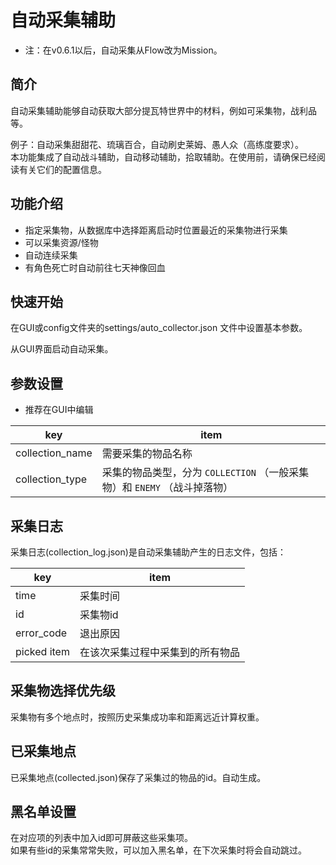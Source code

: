 # 自动采集辅助

- 注：在v0.6.1以后，自动采集从Flow改为Mission。

## 简介

自动采集辅助能够自动获取大部分提瓦特世界中的材料，例如可采集物，战利品等。

例子：自动采集甜甜花、琉璃百合，自动刷史莱姆、愚人众（高练度要求）。  
本功能集成了自动战斗辅助，自动移动辅助，拾取辅助。在使用前，请确保已经阅读有关它们的配置信息。

## 功能介绍

- 指定采集物，从数据库中选择距离启动时位置最近的采集物进行采集
- 可以采集资源/怪物
- 自动连续采集
- 有角色死亡时自动前往七天神像回血

## 快速开始

在GUI或config文件夹的settings/auto_collector.json 文件中设置基本参数。

从GUI界面启动自动采集。

## 参数设置

- 推荐在GUI中编辑

| key         | item             |
|-------------|------------------|
| collection_name        | 需要采集的物品名称             |
| collection_type    | 采集的物品类型，分为 `COLLECTION` （一般采集物）和 `ENEMY` （战斗掉落物）|

## 采集日志

采集日志(collection_log.json)是自动采集辅助产生的日志文件，包括：

| key         | item             |
|-------------|------------------|
| time        | 采集时间             |
| id          | 采集物id         |
| error_code  | 退出原因             |
| picked item | 在该次采集过程中采集到的所有物品 |

## 采集物选择优先级

采集物有多个地点时，按照历史采集成功率和距离远近计算权重。

## 已采集地点

已采集地点(collected.json)保存了采集过的物品的id。自动生成。

## 黑名单设置

在对应项的列表中加入id即可屏蔽这些采集项。  
如果有些id的采集常常失败，可以加入黑名单，在下次采集时将会自动跳过。